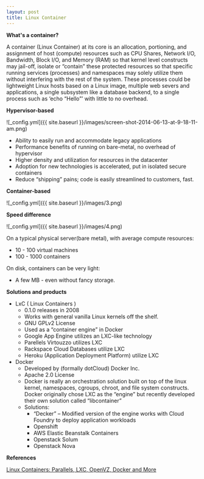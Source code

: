 ```yaml
---
layout: post
title: Linux Container
---
```


**What's a container?**

A container (Linux Container) at its core is an allocation, portioning, and assignment of host (compute) resources such as CPU Shares, Network I/O, Bandwidth, Block I/O, and Memory (RAM) so that kernel level constructs may jail-off, isolate or “contain” these protected resources so that specific running services (processes) and namespaces may solely utilize them without interfering with the rest of the system. These processes could be lightweight Linux hosts based on a Linux image, multiple web severs and applications, a single subsystem like a database backend, to a single process such as ‘echo “Hello”’ with little to no overhead.

**Hypervisor-based**

![_config.yml]({{ site.baseurl }}/images/screen-shot-2014-06-13-at-9-18-11-am.png)
- Ability to easily run and accommodate legacy applications
- Performance benefits of running on bare-metal, no overhead of hypervisor
- Higher density and utilization for resources in the datacenter
- Adoption for new technologies is accelerated, put in isolated secure containers
- Reduce “shipping” pains; code is easily streamlined to customers, fast. 

**Container-based**

![_config.yml]({{ site.baseurl }}/images/3.png)

**Speed difference**

![_config.yml]({{ site.baseurl }}/images/4.png)


On a typical physical server(bare metal), with average compute resources:
- 10 - 100 virtual machines
- 100 - 1000 containers

On disk, containers can be very light:
- A few MB - even without fancy storage.

**Solutions and products**
- LxC ( Linux Containers )
    - 0.1.0 releases in 2008
    - Works with general vanilla Linux kernels off the shelf.
    - GNU GPLv2 License
    - Used as a “container engine” in Docker
    - Google App Engine utilizes an LXC-like technology
    - Parellels Virtouzzo utilizes LXC
    - Rackspace Cloud Databases utilize LXC
    - Heroku (Application Deployment Platform) utilize LXC
- Docker
    - Developed by (formally dotCloud) Docker Inc.
    - Apache 2.0 License
    - Docker is really an orchestration solution built on top of the linux kernel, namespaces, cgroups, chroot, and file system constructs. Docker originally chose LXC as the “engine” but recently developed their own solution called “libcontainer”
    - Solutions:
        - “Decker” – Modified version of the engine works with Cloud Foundry to deploy application workloads
        - Openshift
        - AWS Elastic Beanstalk Containers
        - Openstack Solum
        - Openstack Nova
        
**References**

[Linux Containers: Parallels, LXC, OpenVZ, Docker and More](https://aucouranton.com/2014/06/13/linux-containers-parallels-lxc-openvz-docker-and-more/)